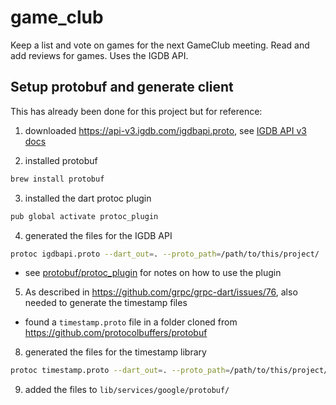 # game_club

Keep a list and vote on games for the next GameClub meeting. Read and add reviews for games. Uses the IGDB API. 

## Setup protobuf and generate client  

This has already been done for this project but for reference: 

1.  downloaded <https://api-v3.igdb.com/igdbapi.proto>, see [IGDB API v3 docs](https://api-docs.igdb.com/#what-changed) 

2.  installed protobuf 
```sh
brew install protobuf
```

3.  installed the dart protoc plugin 
```sh
pub global activate protoc_plugin 
```

4.  generated the files for the IGDB API
```sh
protoc igdbapi.proto --dart_out=. --proto_path=/path/to/this/project/
```

  - see [protobuf/protoc_plugin](https://github.com/dart-lang/protobuf/tree/master/protoc_plugin) for notes on how to use the plugin

5.  As described in <https://github.com/grpc/grpc-dart/issues/76>, also needed to generate the timestamp files 

  - found a `timestamp.proto` file in a folder cloned from <https://github.com/protocolbuffers/protobuf> 

8.  generated the files for the timestamp library
```sh
protoc timestamp.proto --dart_out=. --proto_path=/path/to/this/project/
```

9.  added the files to `lib/services/google/protobuf/`

